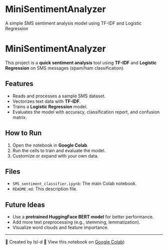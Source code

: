 # MiniSentimentAnalyzer
A simple SMS sentiment analysis model using TF-IDF and Logistic Regression
# MiniSentimentAnalyzer

This project is a **quick sentiment analysis** tool using **TF-IDF** and **Logistic Regression** on SMS messages (spam/ham classification).

##  Features
- Reads and processes a sample SMS dataset.
- Vectorizes text data with **TF-IDF**.
- Trains a **Logistic Regression** model.
- Evaluates the model with accuracy, classification report, and confusion matrix.

##  How to Run
1. Open the notebook in **Google Colab**.
2. Run the cells to train and evaluate the model.
3. Customize or expand with your own data.

##  Files
- `SMS_sentiment_classifier.ipynb`: The main Colab notebook.
- `README.md`: This description file.

## Future Ideas
- Use a **pretrained HuggingFace BERT model** for better performance.
- Add more text preprocessing (e.g., stemming, lemmatization).
- Visualize word clouds and feature importance.

---

👤 Created by Isl-d
🔗 View this notebook on [Google Colab](https://colab.research.google.com/drive/1tfwxFrPvEpERm_78Osz3E4aa56im3gVW#scrollTo=zBltt_iFCZ5J))
